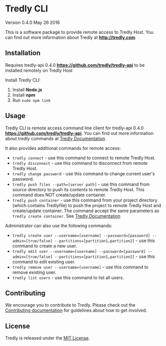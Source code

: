 # Tredly CLI

Version 0.4.0
May 26 2016

This is a software package to provide remote access to Tredly Host. You can find out more information about Tredly at **<http://tredly.com>**

## Installation

Requires tredly-api 0.4.0 **<https://github.com/tredly/tredly-api>** to be installed remotely on Tredly Host

Install Tredly CLI:

1. Install **Node.js**
2. Install **npm**
3. Run `sudo npm link`

## Usage

Tredly CLI is remote access command line client for tredly-api 0.4.0 **<https://github.com/tredly/tredly-api>**. You can find out more information about tredly commands at [Tredly Documentation](https://github.com/tredly/tredly-host/blob/master/README.md)

It also provides additional commands for remote access:

- `tredly connect` - use this command to connect to remote Tredly Host.
- `tredly disconnect` - use this command to disconnect from remote Tredly Host.
- `tredly change password` - use this command to change current user's password.
- `tredly push files --path=[server path]` - use this command from source directory to push its contents to remote Tredly Host. This command does NOT create/update container.
- `tredly push container` - use this command from your project directory (which contains Tredlyfile) to push the project to remote Tredly Host and create/update container. The command accept the same parameters as `tredly create container`. See [Tredly Documentation](https://github.com/tredly/tredly-host/blob/master/README.md)

Administrator can also use the following commands:

- `tredly create user --username=[username] --password=[password] --admin=[true/false] --partitions=[partition1,partition2]` - use this command to create a new user.
- `tredly edit user --username=[username] --password=[password] --admin=[true/false] --partitions=[partition1,partition2]` - use this command to edit existing user.
- `tredly remove user --username=[username]` - use this command to remove existing user.
- `tredly list users` - use this command to list all users.


## Contributing

We encourage you to contribute to Tredly. Please check out the [Contributing documentation](https://github.com/tredly/tredly-cli/blob/master/CONTRIBUTING.md) for guidelines about how to get involved.

## License

Tredly is released under the [MIT License](http://www.opensource.org/licenses/MIT).
